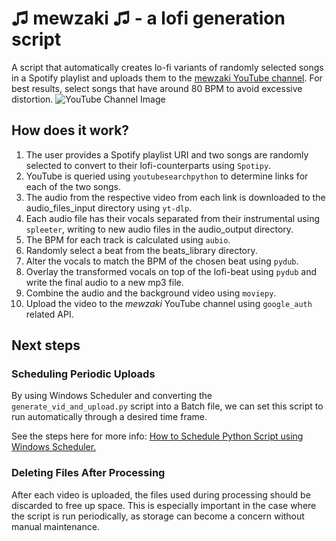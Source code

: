 # ♫ mewzaki ♫ - a lofi generation script
A script that automatically creates lo-fi variants of randomly selected songs in a Spotify playlist and uploads them to the [mewzaki YouTube channel](https://www.youtube.com/@mewzaki "mewzaki YouTube"). For best results, select songs that have around 80 BPM to avoid excessive distortion.
![YouTube Channel Image](https://user-images.githubusercontent.com/91648600/209746946-f24ae679-7f10-4071-b538-bdfcf1a215f2.png)

## How does it work?

1. The user provides a Spotify playlist URI and two songs are randomly selected to convert to their lofi-counterparts using `Spotipy`.
2. YouTube is queried using `youtubesearchpython` to determine links for each of the two songs.
3. The audio from the respective video from each link is downloaded to the audio_files_input directory using `yt-dlp`.
4. Each audio file has their vocals separated from their instrumental using `spleeter`, writing to new audio files in the audio_output directory.
5. The BPM for each track is calculated using `aubio`.
6. Randomly select a beat from the beats_library directory.
7. Alter the vocals to match the BPM of the chosen beat using `pydub`.
8. Overlay the transformed vocals on top of the lofi-beat using `pydub` and write the final audio to a new mp3 file.
9. Combine the audio and the background video using `moviepy`.
10. Upload the video to the _mewzaki_ YouTube channel using `google_auth` related API.

## Next steps

### Scheduling Periodic Uploads

By using Windows Scheduler and converting the `generate_vid_and_upload.py` script into a Batch file, we can set this script to run automatically through a desired time frame.

See the steps here for more info: [How to Schedule Python Script using Windows Scheduler.](https://datatofish.com/python-script-windows-scheduler/#:~:text=Double%2Dclick%20on%20the%20Task,Python%20script%20daily%20at%206am.)

### Deleting Files After Processing

After each video is uploaded, the files used during processing should be discarded to free up space. This is especially important in the case where the script is run periodically, as storage can become a concern without manual maintenance.
